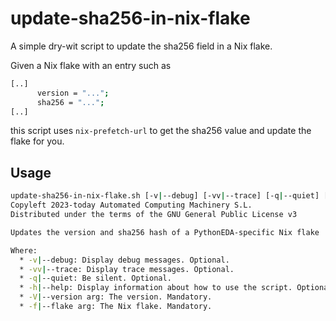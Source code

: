 # update-sha256-in-nix-flake

A simple dry-wit script to update the sha256 field in a Nix flake.

Given a Nix flake with an entry such as

``` sh
[..]
      version = "...";
      sha256 = "...";
[..]
```

this script uses `nix-prefetch-url` to get the sha256 value and update the flake for you. 

## Usage

``` sh
update-sha256-in-nix-flake.sh [-v|--debug] [-vv|--trace] [-q|--quiet] [-h|--help] -V|--version arg [-f|--flake arg]
Copyleft 2023-today Automated Computing Machinery S.L.
Distributed under the terms of the GNU General Public License v3

Updates the version and sha256 hash of a PythonEDA-specific Nix flake

Where:
  * -v|--debug: Display debug messages. Optional.
  * -vv|--trace: Display trace messages. Optional.
  * -q|--quiet: Be silent. Optional.
  * -h|--help: Display information about how to use the script. Optional.
  * -V|--version arg: The version. Mandatory.
  * -f|--flake arg: The Nix flake. Mandatory.
```


